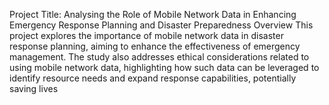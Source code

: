 Project Title: Analysing the Role of Mobile Network Data in Enhancing Emergency Response Planning and Disaster Preparedness
Overview
This project explores the importance of mobile network data in disaster response planning, aiming to enhance the effectiveness of emergency management. The study also addresses ethical considerations related to using mobile network data, highlighting how such data can be leveraged to identify resource needs and expand response capabilities, potentially saving lives
